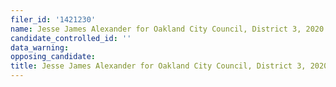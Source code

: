 ```yaml
---
filer_id: '1421230'
name: Jesse James Alexander for Oakland City Council, District 3, 2020
candidate_controlled_id: ''
data_warning: 
opposing_candidate: 
title: Jesse James Alexander for Oakland City Council, District 3, 2020
---
```


